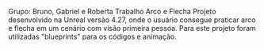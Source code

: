 Grupo: Bruno, Gabriel e Roberta
Trabalho Arco e Flecha
Projeto desenvolvido na Unreal versão 4.27, onde o usuário consegue praticar arco e flecha em um cenário com visão primeira pessoa. Para este projeto foram utilizadas "blueprints" para os códigos e animação.  
